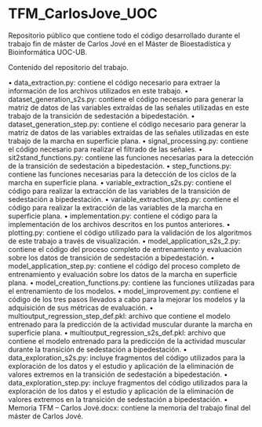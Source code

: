 # TFM_CarlosJove_UOC
Repositorio público que contiene todo el código desarrollado durante el trabajo fin de máster de Carlos Jové en el Máster de Bioestadística y Bioinformática UOC-UB.

Contenido del repositorio del trabajo.

•	data_extraction.py: contiene el código necesario para extraer la información de los archivos utilizados en este trabajo.
•	dataset_generation_s2s.py: contiene el código necesario para generar la matriz de datos de las variables extraídas de las señales utilizadas en este trabajo de la transición de sedestación a bipedestación.
•	dataset_generation_step.py: contiene el código necesario para generar la matriz de datos de las variables extraídas de las señales utilizadas en este trabajo de la marcha en superficie plana.
•	signal_processing.py: contiene el código necesario para realizar el filtrado de las señales.
•	sit2stand_functions.py: contiene las funciones necesarias para la detección de la transición de sedestación a bipedestación.
•	step_functions.py: contiene las funciones necesarias para la detección de los ciclos de la marcha en superficie plana.
•	variable_extraction_s2s.py: contiene el código para realizar la extracción de las variables de la transición de sedestación a bipedestación.
•	variable_extraction_step.py: contiene el código para realizar la extracción de las variables de la marcha en superficie plana.
•	implementation.py: contiene el código para la implementación de los archivos descritos en los puntos anteriores.
•	plotting.py: contiene el código utilizado para la validación de los algoritmos de este trabajo a través de visualización.
•	model_application_s2s_2.py: contiene el código del proceso completo de entrenamiento y evaluación sobre los datos de transición de sedestación a bipedestación. 
•	model_application_step.py: contiene el código del proceso completo de entrenamiento y evaluación sobre los datos de la marcha en superficie plana. 
•	model_creation_functions.py: contiene las funciones utilizadas para el entrenamiento de los modelos.
•	model_improvement.py: contiene el código de los tres pasos llevados a cabo para la mejorar los modelos y la adquisición de sus métricas de evaluación.
•	multioutput_regression_step_def.pkl: archivo que contiene el modelo entrenado para la predicción de la actividad muscular durante la marcha en superficie plana.
•	multioutput_regression_s2s_def.pkl: archivo que contiene el modelo entrenado para la predicción de la actividad muscular durante la transición de sedestación a bipedestación.
•	data_exploration_s2s.py: incluye fragmentos del código utilizados para la exploración de los datos y el estudio y aplicación de la eliminación de valores extremos en la transición de sedestación a bipedestación.
•	data_exploration_step.py: incluye fragmentos del código utilizados para la exploración de los datos y el estudio y aplicación de la eliminación de valores extremos en la transición de sedestación a bipedestación.
•	Memoria TFM – Carlos Jové.docx: contiene la memoria del trabajo final del máster de Carlos Jové. 

